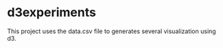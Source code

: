 # d3experiments

This project uses the data.csv file to generates several visualization using d3. 

